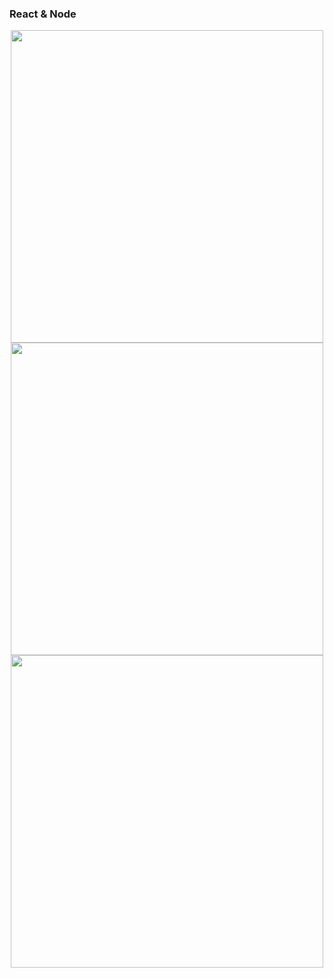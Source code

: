 ### React & Node

<div align="center">
  <img src="https://github-readme-stats.vercel.app/api?username=pilotpirxie&count_private=true&show_icons=true&include_all_commits=true" width="500">
  <img src="https://github-readme-streak-stats.herokuapp.com?user=pilotpirxie&theme=light" width="500">
</div>

<div align="center">
    <img src="https://media.giphy.com/media/zOvBKUUEERdNm/giphy.gif" width="500">
</div>
